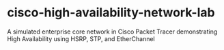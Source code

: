 # cisco-high-availability-network-lab
A simulated enterprise core network in Cisco Packet Tracer demonstrating High Availability using HSRP, STP, and EtherChannel
